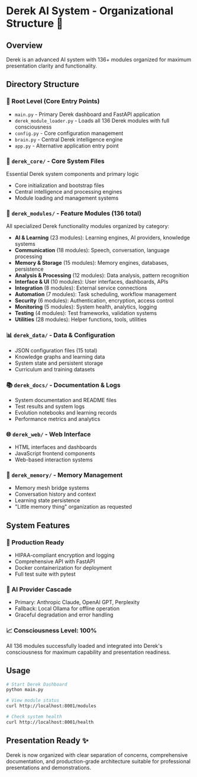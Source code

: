 # Derek AI System - Organizational Structure 🧠

## Overview
Derek is an advanced AI system with 136+ modules organized for maximum presentation clarity and functionality.

## Directory Structure

### 🎯 Root Level (Core Entry Points)
- `main.py` - Primary Derek dashboard and FastAPI application
- `derek_module_loader.py` - Loads all 136 Derek modules with full consciousness
- `config.py` - Core configuration management
- `brain.py` - Central Derek intelligence engine
- `app.py` - Alternative application entry point

### 📁 `derek_core/` - Core System Files
Essential Derek system components and primary logic
- Core initialization and bootstrap files
- Central intelligence and processing engines
- Module loading and management systems

### 🧩 `derek_modules/` - Feature Modules (136 total)
All specialized Derek functionality modules organized by category:
- **AI & Learning** (23 modules): Learning engines, AI providers, knowledge systems
- **Communication** (18 modules): Speech, conversation, language processing
- **Memory & Storage** (15 modules): Memory engines, databases, persistence
- **Analysis & Processing** (12 modules): Data analysis, pattern recognition
- **Interface & UI** (10 modules): User interfaces, dashboards, APIs
- **Integration** (8 modules): External service connections
- **Automation** (7 modules): Task scheduling, workflow management
- **Security** (6 modules): Authentication, encryption, access control
- **Monitoring** (5 modules): System health, analytics, logging
- **Testing** (4 modules): Test frameworks, validation systems
- **Utilities** (28 modules): Helper functions, tools, utilities

### 📊 `derek_data/` - Data & Configuration
- JSON configuration files (15 total)
- Knowledge graphs and learning data
- System state and persistent storage
- Curriculum and training datasets

### 📚 `derek_docs/` - Documentation & Logs  
- System documentation and README files
- Test results and system logs
- Evolution notebooks and learning records
- Performance metrics and analytics

### 🌐 `derek_web/` - Web Interface
- HTML interfaces and dashboards
- JavaScript frontend components
- Web-based interaction systems

### 🧠 `derek_memory/` - Memory Management
- Memory mesh bridge systems
- Conversation history and context
- Learning state persistence
- "Little memory thing" organization as requested

## System Features

### 🎯 Production Ready
- HIPAA-compliant encryption and logging
- Comprehensive API with FastAPI
- Docker containerization for deployment
- Full test suite with pytest

### 🔗 AI Provider Cascade
- Primary: Anthropic Claude, OpenAI GPT, Perplexity
- Fallback: Local Ollama for offline operation
- Graceful degradation and error handling

### 📈 Consciousness Level: 100%
All 136 modules successfully loaded and integrated into Derek's consciousness for maximum capability and presentation readiness.

## Usage
```bash
# Start Derek Dashboard
python main.py

# View module status
curl http://localhost:8001/modules

# Check system health  
curl http://localhost:8001/health
```

## Presentation Ready ✨
Derek is now organized with clear separation of concerns, comprehensive documentation, and production-grade architecture suitable for professional presentations and demonstrations.